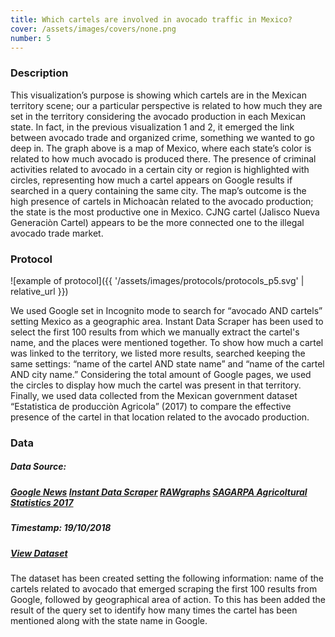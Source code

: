 ```yaml
---
title: Which cartels are involved in avocado traffic in Mexico?
cover: /assets/images/covers/none.png
number: 5
---
```

### Description
This visualization’s purpose is showing which cartels are in the Mexican territory scene; our a particular perspective is related to how much they are set in the territory considering the avocado production in each Mexican state. In fact, in the previous visualization 1 and 2, it emerged the link between avocado trade and organized crime, something we wanted to go deep in.
The graph above is a map of Mexico, where each state’s color is related to how much avocado is produced there. The presence of criminal activities related to avocado in a certain city or region is highlighted with circles, representing how much a cartel appears on Google results if searched in a query containing the same city.
The map’s outcome is the high presence of cartels in Michoacàn related to the avocado production; the state is the most productive one in Mexico.
CJNG cartel (Jalisco Nueva Generaciòn Cartel) appears to be the more connected one to the illegal avocado trade market.

### Protocol

![example of protocol]({{ '/assets/images/protocols/protocols_p5.svg' | relative_url }})

We used Google set in Incognito mode to search for “avocado AND cartels” setting Mexico as a geographic area. Instant Data Scraper has been used to select the first 100 results from which we manually extract the cartel's name, and the places were mentioned together. To show how much a cartel was linked to the territory, we listed more results, searched keeping the same settings: “name of the cartel AND state name” and “name of the cartel AND city name.” Considering the total amount of Google pages, we used the circles to display how much the cartel was present in that territory. Finally, we used data collected from the Mexican government dataset “Estatistica de producciòn Agricola” (2017) to compare the effective presence of the cartel in that location related to the avocado production.

### Data
##### Data Source:  
##### [Google News](https://news.google.com/) [Instant Data Scraper](https://chrome.google.com/webstore/detail/instant-data-scraper/ofaokhiedipichpaobibbnahnkdoiiah) [RAWgraphs](https://rawgraphs.io/) [SAGARPA Agricoltural Statistics 2017](http://infosiap.siap.gob.mx/gobmx/datosAbiertos.php)
##### Timestamp: 19/10/2018
##### [View Dataset](https://drive.google.com/open?id=1MOuFFAFe2Dr9CK1rrDPfI721kDoYEizn)
The dataset has been created setting the following information: name of the cartels related to avocado that emerged scraping the first 100 results from Google, followed by geographical area of action. To this has been added the result of the query set to identify how many times the cartel has been mentioned along with the state name in Google.
